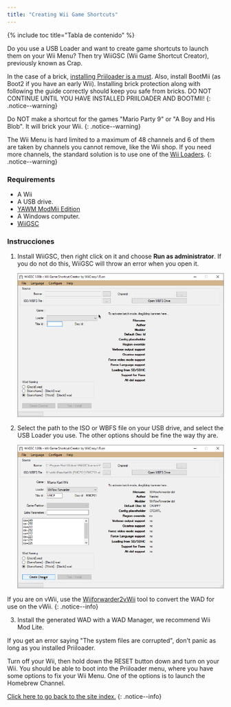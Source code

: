 ```yaml
---
title: "Creating Wii Game Shortcuts"
---
```


{% include toc title="Tabla de contenido" %}

Do you use a USB Loader and want to create game shortcuts to launch them on your Wii Menu? Then try WiiGSC (Wii Game Shortcut Creator), previously known as Crap.

In the case of a brick, [installing Priiloader is a must](/priiloader). Also, install BootMii (as Boot2 if you have an early Wii). Installing brick protection along with following the guide correctly should keep you safe from bricks. DO NOT CONTINUE UNTIL YOU HAVE INSTALLED PRIILOADER AND BOOTMII!
{: .notice--warning}

Do NOT make a shortcut for the games "Mario Party 9" or "A Boy and His Blob". It will brick your Wii.
{: .notice--warning}

The Wii Menu is hard limited to a maximum of 48 channels and 6 of them are taken by channels you cannot remove, like the Wii shop. If you need more channels, the standard solution is to use one of the [Wii Loaders](wii-loaders).
{: .notice--warning}

### Requirements

* A Wii
* A USB drive.
* [YAWM ModMii Edition](yawmme)
* A Windows computer.
* [WiiGSC](https://wiidatabase.de/downloads/pc-tools/wiigsc-ehemals-crap/)

### Instrucciones

1. Install WiiGSC, then right click on it and choose **Run as administrator**. If you do not do this, WiiGSC will throw an error when you open it.

    ![](/images/desktop-apps/wiigsc/wiigsc-home.png)

2. Select the path to the ISO or WBFS file on your USB drive, and select the USB Loader you use. The other options should be fine the way thy are.

    ![](/images/desktop-apps/wiigsc/wiigsc-selection.png)

If you are on vWii, use the [Wiiforwarder2vWii](https://gbatemp.net/download/wiiforwarder2vwii-wii-forwarder-to-vwii-wii-u-forwarder-converter-beta-version.37254/) tool to convert the WAD for use on the vWii.
{: .notice--info}

3. Install the generated WAD with a WAD Manager, we recommend Wii Mod Lite.

<div class="notice--info">
If you get an error saying "The system files are corrupted", don't panic as long as you installed Priiloader.

Turn off your Wii, then hold down the RESET button down and turn on your Wii. You should be able to boot into the Priiloader menu, where you have some options to fix your Wii Menu. One of the options is to launch the Homebrew Channel.
</div>

[Click here to go back to the site index.](site-navigation)
{: .notice--info}
